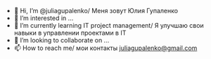 - 👋 Hi, I’m @juliagupalenko/ Меня зовут Юлия Гупаленко
- 👀 I’m interested in ...
- 🌱 I’m currently learning IT project management/ Я улучшаю свои навыки в управлении проектами в IT
- 💞️ I’m looking to collaborate on ...
- 📫 How to reach me/ мои контакты juliagupalenko@gmail.com

<!---
juliagupalenko/juliagupalenko is a ✨ special ✨ repository because its `README.md` (this file) appears on your GitHub profile.
You can click the Preview link to take a look at your changes.
--->
